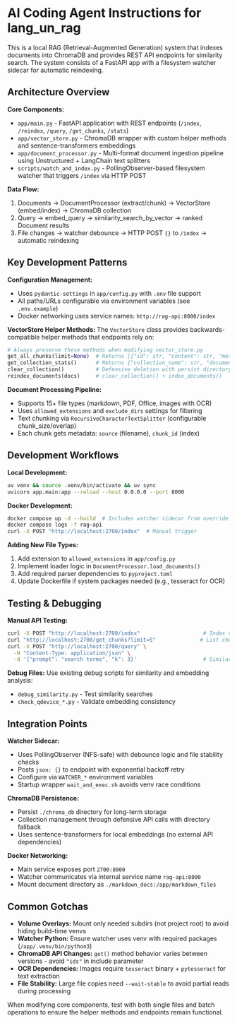 # AI Coding Agent Instructions for lang_un_rag

This is a local RAG (Retrieval-Augmented Generation) system that indexes documents into ChromaDB and provides REST API endpoints for similarity search. The system consists of a FastAPI app with a filesystem watcher sidecar for automatic reindexing.

## Architecture Overview

**Core Components:**
- `app/main.py` - FastAPI application with REST endpoints (`/index`, `/reindex`, `/query`, `/get_chunks`, `/stats`)
- `app/vector_store.py` - ChromaDB wrapper with custom helper methods and sentence-transformers embeddings
- `app/document_processor.py` - Multi-format document ingestion pipeline using Unstructured + LangChain text splitters
- `scripts/watch_and_index.py` - PollingObserver-based filesystem watcher that triggers `/index` via HTTP POST

**Data Flow:**
1. Documents → DocumentProcessor (extract/chunk) → VectorStore (embed/index) → ChromaDB collection
2. Query → embed_query → similarity_search_by_vector → ranked Document results
3. File changes → watcher debounce → HTTP POST `{}` to `/index` → automatic reindexing

## Key Development Patterns

**Configuration Management:**
- Uses `pydantic-settings` in `app/config.py` with `.env` file support
- All paths/URLs configurable via environment variables (see `.env.example`)
- Docker networking uses service names: `http://rag-api:8000/index`

**VectorStore Helper Methods:**
The `VectorStore` class provides backwards-compatible helper methods that endpoints rely on:
```python
# Always preserve these methods when modifying vector_store.py
get_all_chunks(limit=None)  # Returns [{"id": str, "content": str, "metadata": dict}]
get_collection_stats()      # Returns {"collection_name": str, "document_count": int}
clear_collection()          # Defensive deletion with persist directory fallback
reindex_documents(docs)     # clear_collection() + index_documents()
```

**Document Processing Pipeline:**
- Supports 15+ file types (markdown, PDF, Office, images with OCR)
- Uses `allowed_extensions` and `exclude_dirs` settings for filtering
- Text chunking via `RecursiveCharacterTextSplitter` (configurable chunk_size/overlap)
- Each chunk gets metadata: `source` (filename), `chunk_id` (index)

## Development Workflows

**Local Development:**
```bash
uv venv && source .venv/bin/activate && uv sync
uvicorn app.main:app --reload --host 0.0.0.0 --port 8000
```

**Docker Development:**
```bash
docker compose up -d --build  # Includes watcher sidecar from override.yml
docker compose logs -f rag-api
curl -X POST "http://localhost:2700/index"  # Manual trigger
```

**Adding New File Types:**
1. Add extension to `allowed_extensions` in `app/config.py`
2. Implement loader logic in `DocumentProcessor.load_documents()`
3. Add required parser dependencies to `pyproject.toml`
4. Update Dockerfile if system packages needed (e.g., tesseract for OCR)

## Testing & Debugging

**Manual API Testing:**
```bash
curl -X POST "http://localhost:2700/index"                    # Index documents
curl "http://localhost:2700/get_chunks?limit=5"              # List chunks
curl -X POST "http://localhost:2700/query" \
  -H "Content-Type: application/json" \
  -d '{"prompt": "search terms", "k": 3}'                     # Similarity search
```

**Debug Files:** Use existing debug scripts for similarity and embedding analysis:
- `debug_similarity.py` - Test similarity searches
- `check_qdevice_*.py` - Validate embedding consistency

## Integration Points

**Watcher Sidecar:**
- Uses PollingObserver (NFS-safe) with debounce logic and file stability checks
- Posts `json: {}` to endpoint with exponential backoff retry
- Configure via `WATCHER_*` environment variables
- Startup wrapper `wait_and_exec.sh` avoids venv race conditions

**ChromaDB Persistence:**
- Persist `./chroma_db` directory for long-term storage
- Collection management through defensive API calls with directory fallback
- Uses sentence-transformers for local embeddings (no external API dependencies)

**Docker Networking:**
- Main service exposes port `2700:8000` 
- Watcher communicates via internal service name `rag-api:8000`
- Mount document directory as `./markdown_docs:/app/markdown_files`

## Common Gotchas

- **Volume Overlays:** Mount only needed subdirs (not project root) to avoid hiding build-time venvs
- **Watcher Python:** Ensure watcher uses venv with required packages (`/app/.venv/bin/python3`)
- **ChromaDB API Changes:** `get()` method behavior varies between versions - avoid `"ids"` in include parameter
- **OCR Dependencies:** Images require `tesseract` binary + `pytesseract` for text extraction
- **File Stability:** Large file copies need `--wait-stable` to avoid partial reads during processing

When modifying core components, test with both single files and batch operations to ensure the helper methods and endpoints remain functional.